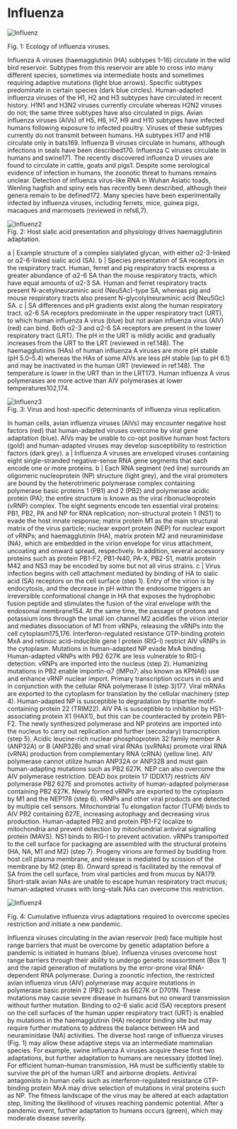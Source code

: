 # Influenza
![Influenz](/image/influenza.webp)  

Fig. 1: Ecology of influenza viruses.  

Influenza A viruses (haemagglutinin (HA) subtypes 1–16) circulate in the wild bird reservoir. Subtypes from this reservoir are able to cross into many different species, sometimes via intermediate hosts and sometimes requiring adaptive mutations (light blue arrows). Specific subtypes predominate in certain species (dark blue circles). Human-adapted influenza viruses of the H1, H2 and H3 subtypes have circulated in recent history. H1N1 and H3N2 viruses currently circulate whereas H2N2 viruses do not; the same three subtypes have also circulated in pigs. Avian influenza viruses (AIVs) of H5, H6, H7, H9 and H10 subtypes have infected humans following exposure to infected poultry. Viruses of these subtypes currently do not transmit between humans. HA subtypes H17 and H18 circulate only in bats169. Influenza B viruses circulate in humans, although infections in seals have been described170. Influenza C viruses circulate in humans and swine171. The recently discovered influenza D viruses are found to circulate in cattle, goats and pigs1. Despite some serological evidence of infection in humans, the zoonotic threat to humans remains unclear. Detection of influenza virus-like RNA in Wuhan Asiatic toads, Wenling hagfish and spiny eels has recently been described, although their genera remain to be defined172. Many species have been experimentally infected by influenza viruses, including ferrets, mice, guinea pigs, macaques and marmosets (reviewed in refs6,7).  
  

![Influenz2](/image/influenza2.webp)  
Fig. 2: Host sialic acid presentation and physiology drives haemagglutinin adaptation.

a | Example structure of a complex sialylated glycan, with either α2-3-linked or α2-6-linked sialic acid (SA). b | Species presentation of SA receptors in the respiratory tract. Human, ferret and pig respiratory tracts express a greater abundance of α2-6 SA than the mouse respiratory tracts, which have equal amounts of α2-3 SA. Human and ferret respiratory tracts present N-acetylneuraminic acid (Neu5Ac)-type SA, whereas pig and mouse respiratory tracts also present N-glycolylneuraminic acid (Neu5Gc) SA. c | SA differences and pH gradients exist along the human respiratory tract. α2-6 SA receptors predominate in the upper respiratory tract (URT), to which human influenza A virus (blue) but not avian influenza virus (AIV) (red) can bind. Both α2-3 and α2-6 SA receptors are present in the lower respiratory tract (LRT). The pH in the URT is mildly acidic and gradually increases from the URT to the LRT (reviewed in ref.148). The haemagglutinins (HAs) of human influenza A viruses are more pH stable (pH 5.0–5.4) whereas the HAs of some AIVs are less pH stable (up to pH 6.1) and may be inactivated in the human URT (reviewed in ref.148). The temperature is lower in the URT than in the LRT173. Human influenza A virus polymerases are more active than AIV polymerases at lower temperatures102,174.  
  
![Influenz3](/image/influenza3.webp)  
Fig. 3: Virus and host-specific determinants of influenza virus replication.

In human cells, avian influenza viruses (AIVs) may encounter negative host factors (red) that human-adapted viruses overcome by viral gene adaptation (blue). AIVs may be unable to co-opt positive human host factors (gold) and human-adapted viruses may develop susceptibility to restriction factors (dark grey). a | Influenza A viruses are enveloped viruses containing eight single-stranded negative-sense RNA gene segments that each encode one or more proteins. b | Each RNA segment (red line) surrounds an oligomeric nucleoprotein (NP) structure (light grey), and the viral promoters are bound by the heterotrimeric polymerase complex containing polymerase basic proteins 1 (PB1) and 2 (PB2) and polymerase acidic protein (PA); the entire structure is known as the viral ribonucleoprotein (vRNP) complex. The eight segments encode ten essential viral proteins: PB1, PB2, PA and NP for RNA replication; non-structural protein 1 (NS1) to evade the host innate response; matrix protein M1 as the main structural matrix of the virus particle; nuclear export protein (NEP) for nuclear export of vRNPs; and haemagglutinin (HA), matrix protein M2 and neuraminidase (NA), which are embedded in the virion envelope for virus attachment, uncoating and onward spread, respectively. In addition, several accessory proteins such as protein PB1-F2, PB1-N40, PA-X, PB2-S1, matrix protein M42 and NS3 may be encoded by some but not all virus strains. c | Virus infection begins with cell attachment mediated by binding of HA to sialic acid (SA) receptors on the cell surface (step 1). Entry of the virion is by endocytosis, and the decrease in pH within the endosome triggers an irreversible conformational change in HA that exposes the hydrophobic fusion peptide and stimulates the fusion of the viral envelope with the endosomal membrane154. At the same time, the passage of protons and potassium ions through the small ion channel M2 acidifies the virion interior and mediates dissociation of M1 from vRNPs, releasing the vRNPs into the cell cytoplasm175,176. Interferon-regulated resistance GTP-binding protein MxA and retinoic acid-inducible gene I protein (RIG-I) restrict AIV vRNPs in the cytoplasm. Mutations in human-adapted NP evade MxA binding. Human-adapted vRNPs with PB2 627K are less vulnerable to RIG-I detection. vRNPs are imported into the nucleus (step 2). Humanizing mutations in PB2 enable importin-α7 (IMPα7; also known as KPNA6) use and enhance vRNP nuclear import. Primary transcription occurs in cis and in conjunction with the cellular RNA polymerase II (step 3)177. Viral mRNAs are exported to the cytoplasm for translation by the cellular machinery (step 4). Human-adapted NP is susceptible to degradation by tripartite motif-containing protein 22 (TRIM22). AIV PA is susceptible to inhibition by HS1-associating protein X1 (HAX1), but this can be counteracted by protein PB1-F2. The newly synthesized polymerase and NP proteins are imported into the nucleus to carry out replication and further (secondary) transcription (step 5). Acidic leucine-rich nuclear phosphoprotein 32 family member A (ANP32A) or B (ANP32B) and small viral RNAs (svRNAs) promote viral RNA (vRNA) production from complementary RNA (cRNA) (yellow line). AIV polymerase cannot utilize human ANP32A or ANP32B and must gain human-adapting mutations such as PB2 627K. NEP can also overcome the AIV polymerase restriction. DEAD box protein 17 (DDX17) restricts AIV polymerase PB2 627E and promotes activity of human-adapted polymerase containing PB2 627K. Newly formed vRNPs are exported to the cytoplasm by M1 and the NEP178 (step 6). vRNPs and other viral products are detected by multiple cell sensors. Mitochondrial Tu elongation factor (TUFM) binds to AIV PB2 containing 627E, increasing autophagy and decreasing virus production. Human-adapted PB2 and protein PB1-F2 localize to mitochondria and prevent detection by mitochondrial antiviral signalling protein (MAVS). NS1 binds to RIG-I to prevent activation. vRNPs transported to the cell surface for packaging are assembled with the structural proteins (HA, NA, M1 and M2) (step 7). Progeny virions are formed by budding from host cell plasma membrane, and release is mediated by scission of the membrane by M2 (step 8). Onward spread is facilitated by the removal of SA from the cell surface, from viral particles and from mucus by NA179. Short-stalk avian NAs are unable to escape human respiratory tract mucus; human-adapted viruses with long-stalk NAs can overcome this restriction.  


![Influenz4](/image/influenza4.webp)  

Fig. 4: Cumulative influenza virus adaptations required to overcome species restriction and initiate a new pandemic.

Influenza viruses circulating in the avian reservoir (red) face multiple host range barriers that must be overcome by genetic adaptation before a pandemic is initiated in humans (blue). Influenza viruses overcome host range barriers through their ability to undergo genetic reassortment (Box 1) and the rapid generation of mutations by the error-prone viral RNA-dependent RNA polymerase. During a zoonotic infection, the restricted avian influenza virus (AIV) polymerase may acquire mutations in polymerase basic protein 2 (PB2) such as E627K or D701N. These mutations may cause severe disease in humans but no onward transmission without further mutation. Binding to α2-6 sialic acid (SA) receptors present on the cell surfaces of the human upper respiratory tract (URT) is enabled by mutations in the haemagglutinin (HA) receptor binding site but may require further mutations to address the balance between HA and neuraminidase (NA) activities. The diverse host range of influenza viruses (Fig. 1) may allow these adaptive steps via an intermediate mammalian species. For example, swine influenza A viruses acquire these first two adaptations, but further adaptation to humans are necessary (dotted line). For efficient human–human transmission, HA must be sufficiently stable to survive the pH of the human URT and airborne droplets. Antiviral antagonists in human cells such as interferon-regulated resistance GTP-binding protein MxA may drive selection of mutations in viral proteins such as NP. The fitness landscape of the virus may be altered at each adaptation step, limiting the likelihood of viruses reaching pandemic potential. After a pandemic event, further adaptation to humans occurs (green), which may moderate disease severity.  

